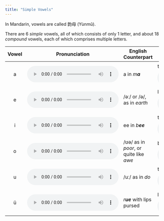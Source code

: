 ```yaml
---
title: "Simple Vowels"
---
```


In Mandarin, vowels are called 韵母 (Yùnmǔ).

There are 6 *simple* vowels, all of which consists of only 1 letter, and about 18 *compound* vowels, each of which comprises multiple letters. 

 Vowel | Pronunciation | English Counterpart | Example
:-------------: | ------------- | ------------- | -------------
a | <audio controls src="/assets/audio/0001.wav" class="audio-control" /> | a in _m**a**_| <span class="audio-control">tā 她 <audio controls src="/assets/audio/0001-1.wav" class="audio-control" /></span>
e | <audio controls src="/assets/audio/0002.wav" class="audio-control" /> | /əː/ or /ə/, as in *earth*| <span class="audio-control">lè 乐 <audio controls src="/assets/audio/0002-1.wav" class="audio-control" /></span>
i | <audio controls src="/assets/audio/0003.wav" class="audio-control" /> | ee in _b**ee**_| <span class="audio-control">tǐ 体 <audio controls src="/assets/audio/0003-1.wav" class="audio-control" /></span>
o | <audio controls src="/assets/audio/0004.wav" class="audio-control" /> | /ʊə/ as in *poor*, or quite like _awe_| <span class="audio-control">bō 波 <audio controls src="/assets/audio/0004-1.wav" class="audio-control" /></span>
u | <audio controls src="/assets/audio/0005.wav" class="audio-control" /> | /uː/ as in *do*| <span class="audio-control">tǔ 土 <audio controls src="/assets/audio/0005-1.wav" class="audio-control" /></span>
ü | <audio controls src="/assets/audio/0006.wav" class="audio-control" /> | _r**ue**_ with lips pursed| <span class="audio-control">lǘ 驴 <audio controls src="/assets/audio/0006-1.wav" class="audio-control" /></span>